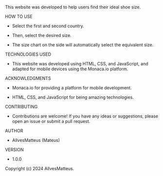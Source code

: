 This website was developed to help users find their ideal shoe size.

HOW TO USE

- Select the first and second country.

- Then, select the desired size.

- The size chart on the side will automatically select the equivalent size.

TECHNOLOGIES USED

- This website was developed using HTML, CSS, and JavaScript, and adapted for mobile devices using the Monaca.io platform.

ACKNOWLEDGMENTS

- Monaca.io for providing a platform for mobile development.

- HTML, CSS, and JavaScript for being amazing technologies.


CONTRIBUTING

- Contributions are welcome! If you have any ideas or suggestions, please open an issue or submit a pull request.

AUTHOR

- AllvesMatteus (Mateus)


VERSION

- 1.0.0


Copyright (c) 2024 AllvesMatteus.
